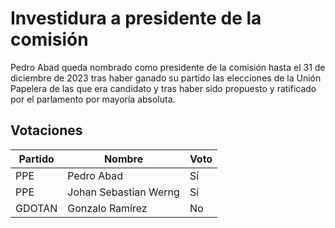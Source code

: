 # Investidura a presidente de la comisión
Pedro Abad queda nombrado como presidente de la comisión hasta el 31 de diciembre de 2023 tras 
haber ganado su partido las elecciones de la Unión Papelera de las que era candidato y tras haber 
sido propuesto y ratificado por el parlamento por mayoría absoluta.

## Votaciones
| Partido      | Nombre    | Voto       |
|--------------|-----------|------------|
| PPE          | Pedro Abad | Sí        |
| PPE          | Johan Sebastian Werng  | Sí       |
| GDOTAN       | Gonzalo Ramírez | No     |